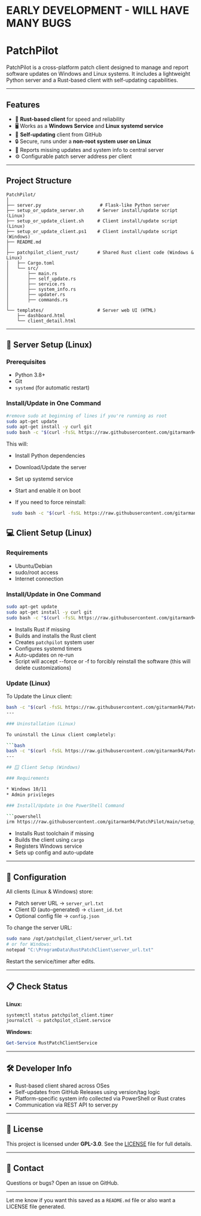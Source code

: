 # EARLY DEVELOPMENT - WILL HAVE MANY BUGS

# PatchPilot

PatchPilot is a cross-platform patch client designed to manage and report software updates on Windows and Linux systems. It includes a lightweight Python server and a Rust-based client with self-updating capabilities.

---

## Features

* 🦀 **Rust-based client** for speed and reliability
* 🖥️ Works as a **Windows Service** and **Linux systemd service**
* 🔄 **Self-updating** client from GitHub
* 🔒 Secure, runs under a **non-root system user on Linux**
* 📡 Reports missing updates and system info to central server
* ⚙️ Configurable patch server address per client

---

## Project Structure

```
PatchPilot/
│
├── server.py                      # Flask-like Python server
├── setup_or_update_server.sh     # Server install/update script (Linux)
├── setup_or_update_client.sh     # Client install/update script (Linux)
├── setup_or_update_client.ps1    # Client install/update script (Windows)
├── README.md
│
├── patchpilot_client_rust/       # Shared Rust client code (Windows & Linux)
│   ├── Cargo.toml
│   └── src/
│       ├── main.rs
│       ├── self_update.rs
│       ├── service.rs
│       ├── system_info.rs
│       ├── updater.rs
│       ├── commands.rs
│
└── templates/                    # Server web UI (HTML)
    ├── dashboard.html
    └── client_detail.html
```

---

## 🚀 Server Setup (Linux)

### Prerequisites

* Python 3.8+
* Git
* `systemd` (for automatic restart)

### Install/Update in One Command

```bash
#remove sudo at beginning of lines if you're running as root
sudo apt-get update
sudo apt-get install -y curl git
sudo bash -c "$(curl -fsSL https://raw.githubusercontent.com/gitarman94/PatchPilot/main/setup_or_update_server.sh)"
```

This will:

* Install Python dependencies
* Download/Update the server
* Set up systemd service
* Start and enable it on boot

* If you need to force reinstall:
 ```bash
   sudo bash -c "$(curl -fsSL https://raw.githubusercontent.com/gitarman94/PatchPilot/main/setup_or_update_server.sh)" -- --force
```

## 💻 Client Setup (Linux)

### Requirements

* Ubuntu/Debian
* sudo/root access
* Internet connection

### Install/Update in One Command

```bash
sudo apt-get update
sudo apt-get install -y curl git
sudo bash -c "$(curl -fsSL https://raw.githubusercontent.com/gitarman94/PatchPilot/main/setup_or_update_client.sh)"
```

* Installs Rust if missing
* Builds and installs the Rust client
* Creates `patchpilot` system user
* Configures systemd timers
* Auto-updates on re-run
* Script will accept --force or -f to forcibly reinstall the software (this will delete customizations)

### Update (Linux)

To Update the Linux client:

```bash
bash -c "$(curl -fsSL https://raw.githubusercontent.com/gitarman94/PatchPilot/main/setup_or_update_client.sh)" -- --update
---

### Uninstallation (Linux)

To uninstall the Linux client completely:

```bash
bash -c "$(curl -fsSL https://raw.githubusercontent.com/gitarman94/PatchPilot/main/setup_or_update_client.sh)" -- --uninstall
---

## 🪟 Client Setup (Windows)

### Requirements

* Windows 10/11
* Admin privileges

### Install/Update in One PowerShell Command

```powershell
irm https://raw.githubusercontent.com/gitarman94/PatchPilot/main/setup_or_update_client.ps1 | iex
```

* Installs Rust toolchain if missing
* Builds the client using `cargo`
* Registers Windows service
* Sets up config and auto-update

---

## 🔧 Configuration

All clients (Linux & Windows) store:

* Patch server URL → `server_url.txt`
* Client ID (auto-generated) → `client_id.txt`
* Optional config file → `config.json`

To change the server URL:

```bash
sudo nano /opt/patchpilot_client/server_url.txt
# or for Windows:
notepad "C:\ProgramData\RustPatchClient\server_url.txt"
```

Restart the service/timer after edits.

---

## 📋 Check Status

**Linux:**

```bash
systemctl status patchpilot_client.timer
journalctl -u patchpilot_client.service
```

**Windows:**

```powershell
Get-Service RustPatchClientService
```

---

## 🛠 Developer Info

* Rust-based client shared across OSes
* Self-updates from GitHub Releases using version/tag logic
* Platform-specific system info collected via PowerShell or Rust crates
* Communication via REST API to server.py

---

## 📜 License

This project is licensed under **GPL-3.0**. See the [LICENSE](LICENSE) file for full details.

---

## 🙋 Contact

Questions or bugs? Open an issue on GitHub.

---

Let me know if you want this saved as a `README.md` file or also want a LICENSE file generated.

